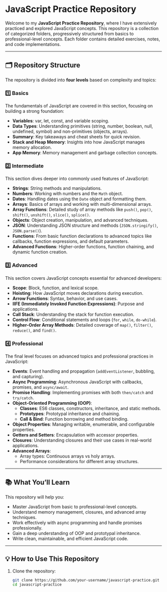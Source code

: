 # JavaScript Practice Repository  

Welcome to my **JavaScript Practice Repository**, where I have extensively practiced and explored JavaScript concepts. This repository is a collection of categorized folders, progressively structured from basics to professional-level concepts. Each folder contains detailed exercises, notes, and code implementations.  

---

## 🗂️ Repository Structure  

The repository is divided into **four levels** based on complexity and topics:  

### 1️⃣ **Basics**  
The fundamentals of JavaScript are covered in this section, focusing on building a strong foundation:  
- **Variables**: var, let, const, and variable scoping.  
- **Data Types**: Understanding primitives (string, number, boolean, null, undefined, symbol) and non-primitives (objects, arrays).  
- **Summary**: Key takeaways and cheat sheets for quick revision.  
- **Stack and Heap Memory**: Insights into how JavaScript manages memory allocation.  
- **App Memory**: Memory management and garbage collection concepts.  

### 2️⃣ **Intermediate**  
This section dives deeper into commonly used features of JavaScript:  
- **Strings**: String methods and manipulations.  
- **Numbers**: Working with numbers and the `Math` object.  
- **Dates**: Handling dates using the `Date` object and formatting them.  
- **Arrays**: Basics of arrays and working with multi-dimensional arrays.  
- **Array Functions**: Detailed study of array methods like `push()`, `pop()`, `shift()`, `unshift()`, `slice()`, `splice()`.  
- **Objects**: Object creation, manipulation, and advanced techniques.  
- **JSON**: Understanding JSON structure and methods (`JSON.stringify()`, `JSON.parse()`).  
- **Functions**: From basic function declarations to advanced topics like callbacks, function expressions, and default parameters.  
- **Advanced Functions**: Higher-order functions, function chaining, and dynamic function creation.  

### 3️⃣ **Advanced**  
This section covers JavaScript concepts essential for advanced developers:  
- **Scope**: Block, function, and lexical scope.  
- **Hoisting**: How JavaScript moves declarations during execution.  
- **Arrow Functions**: Syntax, behavior, and use cases.  
- **IIFE (Immediately Invoked Function Expressions)**: Purpose and applications.  
- **Call Stack**: Understanding the stack for function execution.  
- **Control Flow**: Conditional statements and loops (`for`, `while`, `do-while`).  
- **Higher-Order Array Methods**: Detailed coverage of `map()`, `filter()`, `reduce()`, and `find()`.  

### 4️⃣ **Professional**  
The final level focuses on advanced topics and professional practices in JavaScript:  
- **Events**: Event handling and propagation (`addEventListener`, bubbling, and capturing).  
- **Async Programming**: Asynchronous JavaScript with callbacks, promises, and `async/await`.  
- **Promise Handling**: Implementing promises with both `then/catch` and `try/catch`.  
- **Object-Oriented Programming (OOP)**:  
  - **Classes**: ES6 classes, constructors, inheritance, and static methods.  
  - **Prototypes**: Prototypal inheritance and chaining.  
  - **Call & Bind**: Function borrowing and method binding.  
- **Object Properties**: Managing writable, enumerable, and configurable properties.  
- **Getters and Setters**: Encapsulation with accessor properties.  
- **Closures**: Understanding closures and their use cases in real-world applications.  
- **Advanced Arrays**:  
  - Array types: Continuous arrays vs holy arrays.  
  - Performance considerations for different array structures.  

---

## 📚 What You’ll Learn  

This repository will help you:  
- Master JavaScript from basic to professional-level concepts.  
- Understand memory management, closures, and advanced array techniques.  
- Work effectively with async programming and handle promises professionally.  
- Gain a deep understanding of OOP and prototypal inheritance.  
- Write clean, maintainable, and efficient JavaScript code.  

---

## 💡 How to Use This Repository  

1. Clone the repository:  
   ```bash  
   git clone https://github.com/your-username/javascript-practice.git  
   cd javascript-practice  
